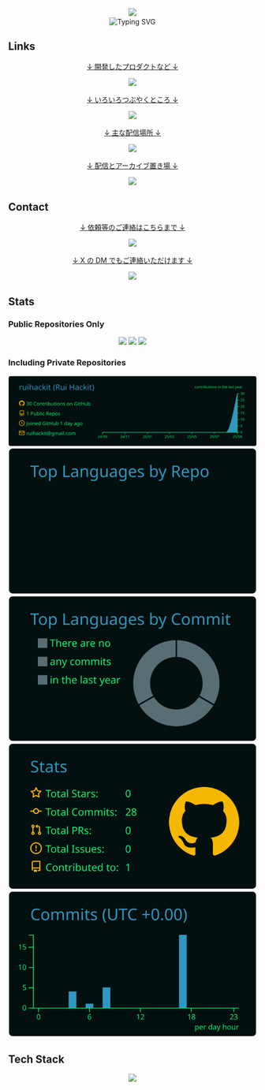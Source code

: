 <div align=center>
<img src="https://capsule-render.vercel.app/api?type=waving&height=300&color=a1a1a1&text=Rui%20Hackit&reversal=false&fontColor=00A806"/>
</div>

<div align=center>
<img src="https://readme-typing-svg.demolab.com/?color=00A806&center=true&repeat=false&lines=-+Welcome+to+my+profile+-" alt="Typing SVG" />
</div>

<h2>Links</h2>

<div align=center>
    <p>
        <a href="https://github.com/ruihackit">
            <p>↓ 開発したプロダクトなど ↓</p>
            <img src="https://img.shields.io/badge/GitHub-%234d4d4d.svg?logo=github&logoColor=white" />
        </a>
    </p>
    <p>
        <a href="https://x.com/ruihackit">
            <p>↓ いろいろつぶやくところ ↓</p>
            <img src="https://img.shields.io/badge/X-%234d4d4d.svg?logo=X&logoColor=white" />
        </a>
    </p>
    <p>
        <a href="https://www.twitch.tv/ruihackit">
            <p>↓ 主な配信場所 ↓</p>
            <img src="https://img.shields.io/badge/Twitch-%239146FF.svg?logo=Twitch&logoColor=white" />
        </a>
    </p>
    <p>
        <a href="https://www.youtube.com/@ruihackit">
            <p>↓ 配信とアーカイブ置き場 ↓</p>
            <img src="https://img.shields.io/badge/YouTube-%23FF0000.svg?logo=YouTube&logoColor=white" />
        </a>
    </p>
</div>


<h2>Contact</h2>

<div align=center>
    <p>
        <a href="<mailto:ruihackit@gmail.com>">
            <p>↓ 依頼等のご連絡はこちらまで ↓</p>
            <img src="https://img.shields.io/badge/Gmail-D14836?logo=gmail&logoColor=white" />
        </a>
    </p>
    <p>
        <a href="https://x.com/ruihackit">
            <p>↓ X の DM でもご連絡いただけます ↓</p>
            <img src="https://img.shields.io/badge/X-%234d4d4d.svg?logo=X&logoColor=white" />
        </a>
    </p>
</div>

<h2>Stats</h2>

<h3>Public Repositories Only</h3>

<div align="center">
  <img src="https://github-readme-stats.vercel.app/api?username=ruihackit&show_icons=true&theme=blue-green&hide_border=true" />
  <img src="https://github-readme-stats.vercel.app/api/top-langs/?username=ruihackit&layout=compact&theme=blue-green&hide_border=true"  />
  <img src="https://github-profile-trophy.vercel.app/?username=ruihackit&theme=matrix&no-frame=true" />
</div>

<h3>Including Private Repositories</h3>

<div align="center">
  <img src="https://raw.githubusercontent.com/ruihackit/ruihackit/main/profile-summary-card-output/blue_green/0-profile-details.svg" />
  <img src="https://raw.githubusercontent.com/ruihackit/ruihackit/main/profile-summary-card-output/blue_green/1-repos-per-language.svg" />
  <img src="https://raw.githubusercontent.com/ruihackit/ruihackit/main/profile-summary-card-output/blue_green/2-most-commit-language.svg" />
  <img src="https://raw.githubusercontent.com/ruihackit/ruihackit/main/profile-summary-card-output/blue_green/3-stats.svg" />
  <img src="https://raw.githubusercontent.com/ruihackit/ruihackit/main/profile-summary-card-output/blue_green/4-productive-time.svg" />
</div>

<h2>Tech Stack</h2>

<div align="center">
    <img src="https://skillicons.dev/icons?i=anaconda,bash,css,discordjs,django,docker,fastapi,flask,git,github,gradle,html,java,js,kotlin,latex,linux,md,neovim,nextjs,nodejs,npm,opencv,powershell,py,pytorch,r,react,sklearn,svelte,tailwind,tailwind,tensorflow,ts,ubuntu,unity,vim" />
</div>
